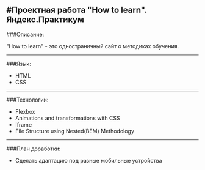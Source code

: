 #Проектная работа "How to learn". Яндекс.Практикум
----------
###Описание:

"How to learn" - это одностраничный сайт о методиках обучения.
___
###Язык:
- HTML
- CSS
___
###Технологии:
- Flexbox
- Animations and transformations with CSS
- Iframe
- File Structure using Nested(BEM) Methodology
---
###План доработки:
- Сделать адаптацию под разные мобильные устройства
